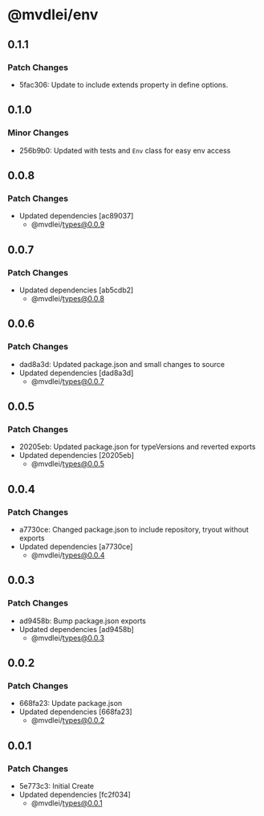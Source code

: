 # @mvdlei/env

## 0.1.1

### Patch Changes

- 5fac306: Update to include extends property in define options.

## 0.1.0

### Minor Changes

- 256b9b0: Updated with tests and `Env` class for easy env access

## 0.0.8

### Patch Changes

- Updated dependencies [ac89037]
  - @mvdlei/types@0.0.9

## 0.0.7

### Patch Changes

- Updated dependencies [ab5cdb2]
  - @mvdlei/types@0.0.8

## 0.0.6

### Patch Changes

- dad8a3d: Updated package.json and small changes to source
- Updated dependencies [dad8a3d]
  - @mvdlei/types@0.0.7

## 0.0.5

### Patch Changes

- 20205eb: Updated package.json for typeVersions and reverted exports
- Updated dependencies [20205eb]
  - @mvdlei/types@0.0.5

## 0.0.4

### Patch Changes

- a7730ce: Changed package.json to include repository, tryout without exports
- Updated dependencies [a7730ce]
  - @mvdlei/types@0.0.4

## 0.0.3

### Patch Changes

- ad9458b: Bump package.json exports
- Updated dependencies [ad9458b]
  - @mvdlei/types@0.0.3

## 0.0.2

### Patch Changes

- 668fa23: Update package.json
- Updated dependencies [668fa23]
  - @mvdlei/types@0.0.2

## 0.0.1

### Patch Changes

- 5e773c3: Initial Create
- Updated dependencies [fc2f034]
  - @mvdlei/types@0.0.1
